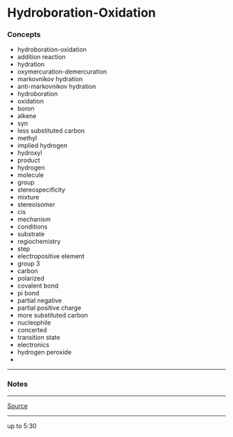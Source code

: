 # Hydroboration-Oxidation

### Concepts

- hydroboration-oxidation
- addition reaction
- hydration
- oxymercuration-demercuration
- markovnikov hydration
- anti-markovnikov hydration
- hydroboration
- oxidation
- boron
- alkene
- syn
- less substituted carbon
- methyl
- implied hydrogen
- hydroxyl
- product
- hydrogen
- molecule
- group
- stereospecificity
- mixture
- stereoisomer
- cis
- mechanism
- conditions
- substrate
- regiochemistry
- step
- electropositive element
- group 3
- carbon
- polarized
- covalent bond
- pi bond
- partial negative
- partial positive charge
- more substituted carbon
- nucleophile
- concerted
- transition state
- electronics
- hydrogen peroxide
- 

---

### Notes

---

[Source](https://youtu.be/mHtzmlf3Ixo)

---

up to 5:30
